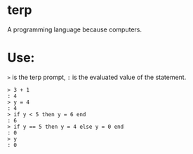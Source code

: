 terp
===

A programming language because computers.

Use:
====
`>` is the terp prompt, `:` is the evaluated value of the statement.
```
> 3 + 1
: 4
> y = 4
: 4
> if y < 5 then y = 6 end
: 6
> if y == 5 then y = 4 else y = 0 end
: 0
> y
: 0
```
